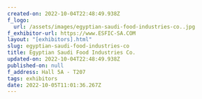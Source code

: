 ```yaml
---
created-on: 2022-10-04T22:48:49.938Z
f_logo:
  url: /assets/images/egyptian-saudi-food-industries-co..jpg
f_exhibitor-url: https://www.ESFIC-SA.COM
layout: "[exhibitors].html"
slug: egyptian-saudi-food-industries-co
title: Egyptian Saudi Food Industries Co.
updated-on: 2022-10-04T22:48:49.938Z
published-on: null
f_address: Hall 5A - T207
tags: exhibitors
date: 2022-10-05T11:01:36.267Z
---
```

